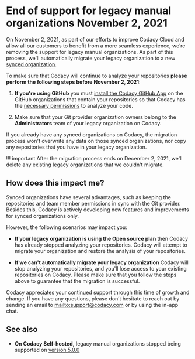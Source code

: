 # End of support for legacy manual organizations November 2, 2021

On November 2, 2021, as part of our efforts to improve Codacy Cloud and allow all our customers to benefit from a more seamless experience, we’re removing the support for legacy manual organizations. As part of this process, we'll automatically migrate your legacy organization to a new [synced organization](../../organizations/what-are-organizations.md).

To make sure that Codacy will continue to analyze your repositories **please perform the following steps before November 2, 2021**:

1.  **If you're using GitHub** you must [install the Codacy GitHub App](https://github.com/apps/codacy-production/installations/new) on the GitHub organizations that contain your repositories so that Codacy has the [necessary permissions](../../getting-started/which-permissions-does-codacy-need-from-my-account.md) to analyze your code.

1.  Make sure that your Git provider organization owners<!-- TODO DOCS-495 --> belong to the **Administrators** team of your legacy organization on Codacy.

If you already have any synced organizations on Codacy, the migration process won't overwrite any data on those synced organizations, nor copy any repositories that you have in your legacy organization.

!!! important
    After the migration process ends on December 2, 2021, we'll delete any existing legacy organizations that we couldn't migrate.

## How does this impact me?

Synced organizations have several advantages, such as keeping the repositories and team member permissions in sync with the Git provider. Besides this, Codacy is actively developing new features and improvements for synced organizations only.

However, the following scenarios may impact you:

-   **If your legacy organization is using the Open source plan** then Codacy has already stopped analyzing your repositories. Codacy will attempt to migrate your organization and restore the analysis of your repositories.

-   **If we can't automatically migrate your legacy organization** Codacy will stop analyzing your repositories, and you'll lose access to your existing repositories on Codacy. Please make sure that you follow the steps above to guarantee that the migration is successful.

Codacy appreciates your continued support through this time of growth and change. If you have any questions, please don’t hesitate to reach out by sending an email to <mailto:support@codacy.com> or by using the in-app chat.

## See also

-   **On Codacy Self-hosted,** legacy manual organizations stopped being supported on [version 5.0.0](../self-hosted/self-hosted-v5.0.0.md)
